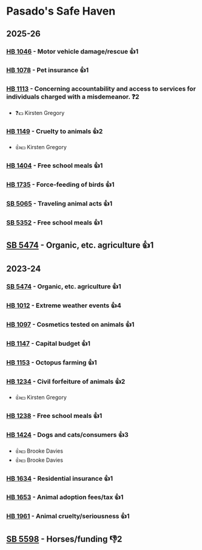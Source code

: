 # Pasado's Safe Haven
## 2025-26

### [HB 1046](/bill/2025-26/hb/1046/) - Motor vehicle damage/rescue 👍1  

### [HB 1078](/bill/2025-26/hb/1078/) - Pet insurance 👍1  

### [HB 1113](/bill/2025-26/hb/1113/) - Concerning accountability and access to services for individuals charged with a misdemeanor.   ❓2
* ❓💵 Kirsten Gregory

### [HB 1149](/bill/2025-26/hb/1149/) - Cruelty to animals 👍2  
* 👍💵 Kirsten Gregory

### [HB 1404](/bill/2025-26/hb/1404/) - Free school meals 👍1  

### [HB 1735](/bill/2025-26/hb/1735/) - Force-feeding of birds 👍1  

### [SB 5065](/bill/2025-26/sb/5065/) - Traveling animal acts 👍1  

### [SB 5352](/bill/2025-26/sb/5352/) - Free school meals 👍1  

## [SB 5474](/bill/2025-26/sb/5474/) - Organic, etc. agriculture 👍1  

## 2023-24

### [SB 5474](/bill/2023-24/sb/5474/) - Organic, etc. agriculture 👍1  

### [HB 1012](/bill/2023-24/hb/1012/) - Extreme weather events 👍4  

### [HB 1097](/bill/2023-24/hb/1097/) - Cosmetics tested on animals 👍1  

### [HB 1147](/bill/2023-24/hb/1147/) - Capital budget 👍1  

### [HB 1153](/bill/2023-24/hb/1153/) - Octopus farming 👍1  

### [HB 1234](/bill/2023-24/hb/1234/) - Civil forfeiture of animals 👍2  
* 👍💵 Kirsten Gregory

### [HB 1238](/bill/2023-24/hb/1238/) - Free school meals 👍1  

### [HB 1424](/bill/2023-24/hb/1424/) - Dogs and cats/consumers 👍3  
* 👍💵 Brooke Davies
* 👍💵 Brooke Davies

### [HB 1634](/bill/2023-24/hb/1634/) - Residential insurance 👍1  

### [HB 1653](/bill/2023-24/hb/1653/) - Animal adoption fees/tax 👍1  

### [HB 1961](/bill/2023-24/hb/1961/) - Animal cruelty/seriousness 👍1  

## [SB 5598](/bill/2023-24/sb/5598/) - Horses/funding  👎2 
